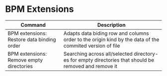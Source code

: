 # BPM Extensions

|Command|Description|
|---|---|
|BPM extensions: Restore data binding order|Adapts data biding row and columns order to the origin kind by the data of the commited version of file|
|BPM extensions: Remove empty directories  |Searching across all/selected directory-es for empty directories that should be removed and remove it|

